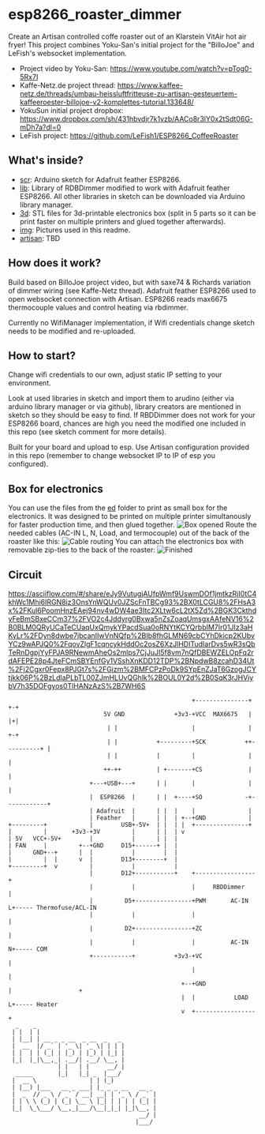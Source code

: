 # esp8266_roaster_dimmer
Create an Artisan controlled coffe roaster out of an Klarstein VitAir hot air fryer!
This project combines Yoku-San's initial project for the "BilloJoe" and LeFish's websocket implementation.
* Project video by Yoku-San: https://www.youtube.com/watch?v=pTog0-5Rx7I
* Kaffe-Netz.de project thread: https://www.kaffee-netz.de/threads/umbau-heissluftfritteuse-zu-artisan-gesteuertem-kaffeeroester-billojoe-v2-komplettes-tutorial.133648/
* YokuSun initial project dropbox: https://www.dropbox.com/sh/431hbvdjr7k1vzb/AACo8r3lY0x2tSdt06G-mDh7a?dl=0
* LeFish project: https://github.com/LeFish1/ESP8266_CoffeeRoaster 

## What's inside?
* [scr](/src): Arduino sketch for Adafruit feather ESP8266.
* [lib](/lib): Library of RDBDimmer modified to work with Adafruit feather ESP8266. All other libraries in sketch can be downloaded via Arduino library manager.
* [3d](/3d): STL files for 3d-printable electronics box (split in 5 parts so it can be print faster on multiple printers and glued together afterwards).
* [img](/img): Pictures used in this readme.
* [artisan](/artisan): TBD

## How does it work?
Build based on BilloJoe project video, but with saxe74 & Richards variation of dimmer wiring (see Kaffe-Netz thread).
Adafruit feather ESP8266 used to open websocket connection with Artisan.
ESP8266 reads max6675 thermocouple values and control heating via rbdimmer.

Currently no WifiManager implementation, if Wifi credentials change sketch needs to be modified and re-uploaded.

## How to start?
Change wifi credentials to our own, adjust static IP setting to your environment.

Look at used libraries in sketch and import them to arudino (either via arduino library manager or via github),
library creators are mentioned in sketch so they should be easy to find.
If RBDDimmer does not work for your ESP8266 board, chances are high you need the modified one included in this repo (see sketch comment for more details).

Built for your board and upload to esp. 
Use Artisan configuration provided in this repo (remember to change websocket IP to IP of esp you configured).

## Box for electronics
You can use the files from the [ed](/3d) folder to print as small box for the electronics.
It was designed to be printed on multiple printer simultanously for faster production time, and then glued together. 
![Box opened](/img/electronics)
Route the needed cables (AC-IN L, N, Load, and termocouple) out of the back of the roaster like this:
![Cable routing](/img/back)
You can attach the electronics box with removable zip-ties to the back of the roaster:
![Finished](/img/completed)

## Circuit
https://asciiflow.com/#/share/eJy9VutugjAUfpWmf9UswmDOf1jmtkzRjI0tC4khWc1Mhi6IRGN8iz3OnsYnWQUv0JZScFnTBCg93%2BX0tLCGU8%2FHsA3x%2FKul6PoomHnzEAej94nv4wDW4ae3Itc2XLtw6cL2tX5Zd%2BGK3CkthdyFeBmSBxeCCm37%2FVO2c4Jddyrg0Bxwa5nZsZoaqUmsgxAAfeNV16%2B0BLM0QRyUCaTeCUaqUxQmykYPacdSua0oRNYtKCYQrbbIM7Ir01JIz3aHKyLr%2FDyn8dwbe7jbcanIIwVnNQfp%2BIb8fhGLMN69cbCYhDkicp2KUbvYCz9wAPJQ0%2FqovZlgF1cqncykHddOc2osZ6XzJlHDITudIarDvs5wR3sQbTeRnDgpjYyFPJA9RNewmAheOs2mlps7CjJuJI5f8vm7nQfDBEWZELOpFq2rdAFEPE28p4JteFCmSBYEnfGy1VSshXnKDD12TDP%2BNpdwB8zcahD34Ut%2Fj2Cgxr0Fepx8PJGt7s%2FGizm%2BMFCPzPoDk9SYpEnZJaT6GzogJCYtjkk06P%2BzLdlaPLbTL00ZJmHLUvQGhlk%2BOUL0Y2d%2B0SqK3rJHViybV7h35DOFgyos0TlHANzAzS%2B7WH6S

                                                        +---------------+          +-+
                               5V GND              +3v3-+VCC  MAX6675   |          |+|
                                | |                     |               |          +-+
                                | |           +---------+SCK           ++----------+ |
                                | |           |         |               |            |
                               ++-++          | +-------+CS             |            |
                           +---+USB+---+      | |       |               |            |
                           |  ESP8266  |      | |  +----+SO            -+------------+
                           | Adafruit  |      | |  |    |               |
                           | Feather   |      | |  | +--+GND            |
    +---------+            |        USB+-5V+  | |  | |  +---------------+
    |         |       +3v3-+3V         |      | |  | v
    | 5V   VCC+-5V+        |           |      | |  |
    | FAN     |         +--+GND     D15+------+ |  |
    |      GND+--+      |  |           |        |  |                            
    |         |  |      v  |        D13+--------+  |
    +---------+  v         |           |           |
                           |        D12+-----------+    +-----------------+
                           |           |                |     RBDDimmer   |
                           |         D5+----------------+PWM       AC-IN L+----- Thermofuse/ACL-IN
                           |           |                |                 |
                           |         D2+----------------+ZC               |
                           |           |                |          AC-IN N+----- COM
                           +-----------+           +3v3-+VC               |
                                                        |                 |
                                                     +--+GND              |                   +
                                                     |  |           LOAD L+----- Heater
                                                     v  +-----------------+
      _    _                                  
     | |  | |                                 
     | |__| | __ _ _ __  _ __  _   _          
     |  __  |/ _` | '_ \| '_ \| | | |         
     | |  | | (_| | |_) | |_) | |_| |         
     |_|  |_|\__,_| .__/| .__/ \__, |         
                  | |   | |     __/ |         
      _____       |_|   |_| _  |___/          
     |  __ \               | | (_)            
     | |__) |___   __ _ ___| |_ _ _ __   __ _ 
     |  _  // _ \ / _` / __| __| | '_ \ / _` |
     | | \ \ (_) | (_| \__ \ |_| | | | | (_| |
     |_|  \_\___/ \__,_|___/\__|_|_| |_|\__, |
                                         __/ |
                                        |___/ 
     
